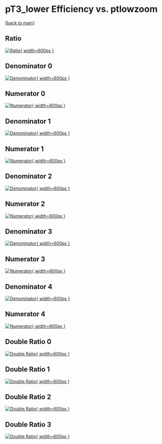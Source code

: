# pT3_lower Efficiency vs. ptlowzoom

[[back to main](./)]



## Ratio

[![Ratio](../mtv/var/pT3_lower_loweta_11_1_eff_ptlowzoom.png){ width=600px }](../mtv/var/pT3_lower_loweta_11_1_eff_ptlowzoom.pdf)

## Denominator 0

[![Denominator](../mtv/den/pT3_lower_loweta_11_1_eff_ptlowzoom_den0.png){ width=600px }](../mtv/den/pT3_lower_loweta_11_1_eff_ptlowzoom_den0.pdf)

## Numerator 0

[![Numerator](../mtv/num/pT3_lower_loweta_11_1_eff_ptlowzoom_num0.png){ width=600px }](../mtv/num/pT3_lower_loweta_11_1_eff_ptlowzoom_num0.pdf)

## Denominator 1

[![Denominator](../mtv/den/pT3_lower_loweta_11_1_eff_ptlowzoom_den1.png){ width=600px }](../mtv/den/pT3_lower_loweta_11_1_eff_ptlowzoom_den1.pdf)

## Numerator 1

[![Numerator](../mtv/num/pT3_lower_loweta_11_1_eff_ptlowzoom_num1.png){ width=600px }](../mtv/num/pT3_lower_loweta_11_1_eff_ptlowzoom_num1.pdf)

## Denominator 2

[![Denominator](../mtv/den/pT3_lower_loweta_11_1_eff_ptlowzoom_den2.png){ width=600px }](../mtv/den/pT3_lower_loweta_11_1_eff_ptlowzoom_den2.pdf)

## Numerator 2

[![Numerator](../mtv/num/pT3_lower_loweta_11_1_eff_ptlowzoom_num2.png){ width=600px }](../mtv/num/pT3_lower_loweta_11_1_eff_ptlowzoom_num2.pdf)

## Denominator 3

[![Denominator](../mtv/den/pT3_lower_loweta_11_1_eff_ptlowzoom_den3.png){ width=600px }](../mtv/den/pT3_lower_loweta_11_1_eff_ptlowzoom_den3.pdf)

## Numerator 3

[![Numerator](../mtv/num/pT3_lower_loweta_11_1_eff_ptlowzoom_num3.png){ width=600px }](../mtv/num/pT3_lower_loweta_11_1_eff_ptlowzoom_num3.pdf)

## Denominator 4

[![Denominator](../mtv/den/pT3_lower_loweta_11_1_eff_ptlowzoom_den4.png){ width=600px }](../mtv/den/pT3_lower_loweta_11_1_eff_ptlowzoom_den4.pdf)

## Numerator 4

[![Numerator](../mtv/num/pT3_lower_loweta_11_1_eff_ptlowzoom_num4.png){ width=600px }](../mtv/num/pT3_lower_loweta_11_1_eff_ptlowzoom_num4.pdf)

## Double Ratio 0

[![Double Ratio](../mtv/ratio/pT3_lower_loweta_11_1_eff_ptlowzoom_ratio0.png){ width=600px }](../mtv/ratio/pT3_lower_loweta_11_1_eff_ptlowzoom_ratio0.pdf)

## Double Ratio 1

[![Double Ratio](../mtv/ratio/pT3_lower_loweta_11_1_eff_ptlowzoom_ratio1.png){ width=600px }](../mtv/ratio/pT3_lower_loweta_11_1_eff_ptlowzoom_ratio1.pdf)

## Double Ratio 2

[![Double Ratio](../mtv/ratio/pT3_lower_loweta_11_1_eff_ptlowzoom_ratio2.png){ width=600px }](../mtv/ratio/pT3_lower_loweta_11_1_eff_ptlowzoom_ratio2.pdf)

## Double Ratio 3

[![Double Ratio](../mtv/ratio/pT3_lower_loweta_11_1_eff_ptlowzoom_ratio3.png){ width=600px }](../mtv/ratio/pT3_lower_loweta_11_1_eff_ptlowzoom_ratio3.pdf)

